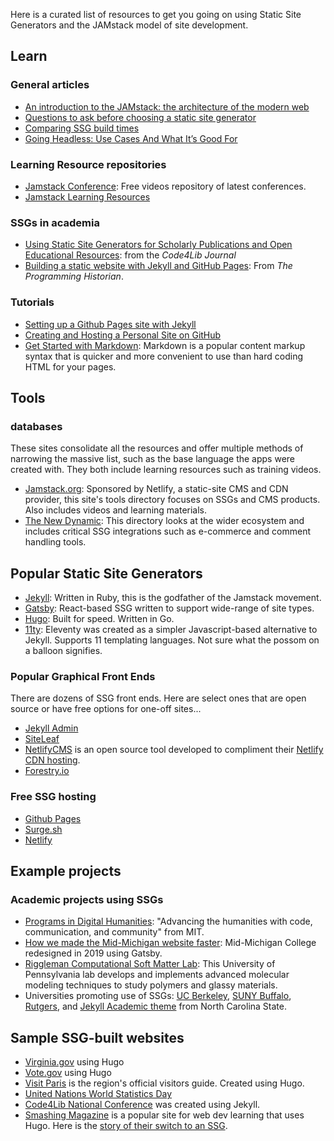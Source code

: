 Here is a curated list of resources to get you going on using Static Site Generators and the JAMstack model of site development.

## Learn

### General articles

* [An introduction to the JAMstack: the architecture of the modern web](https://www.freecodecamp.org/news/an-introduction-to-the-jamstack-the-architecture-of-the-modern-web-c4a0d128d9ca/)
* [Questions to ask before choosing a static site generator](https://www.ample.co/blog/questions-to-ask-before-choosing-a-static-site-generator)
* [Comparing SSG build times](https://css-tricks.com/comparing-static-site-generator-build-times/)
* [Going Headless: Use Cases And What It’s Good For](https://www.smashingmagazine.com/2021/03/going-headless-use-cases/)

### Learning Resource repositories

* [Jamstack Conference](https://jamstackconf.com/): Free videos repository of latest conferences.
* [Jamstack Learning Resources](https://jamstack.org/resources/)

### SSGs in academia

* [Using Static Site Generators for Scholarly Publications and Open Educational Resources](https://journal.code4lib.org/articles/13861): from the *Code4Lib Journal*
* [Building a static website with Jekyll and GitHub Pages](https://programminghistorian.org/en/lessons/building-static-sites-with-jekyll-github-pages): From *The Programming Historian*.

### Tutorials

* [Setting up a Github Pages site with Jekyll](https://docs.github.com/en/pages/setting-up-a-github-pages-site-with-jekyll)
* [Creating and Hosting a Personal Site on GitHub](http://jmcglone.com/guides/github-pages/)
* [Get Started with Markdown](https://www.markdownguide.org/getting-started/): Markdown is a popular content markup syntax that is quicker and more convenient to use than hard coding HTML for your pages.

## Tools

### databases

These sites consolidate all the resources and offer multiple methods of narrowing the massive list, such as the base language the apps were created with. They both include learning resources such as training videos.

* [Jamstack.org](https://jamstack.org/): Sponsored by Netlify, a static-site CMS and CDN provider, this site's tools directory focuses on SSGs and CMS products. Also includes videos and learning materials.
* [The New Dynamic](https://www.tnd.dev/): This directory looks at the wider ecosystem and includes critical SSG integrations such as e-commerce and comment handling tools.

## Popular Static Site Generators

* [Jekyll](https://jekyllrb.com/): Written in Ruby, this is the godfather of the Jamstack movement.
* [Gatsby](https://www.gatsbyjs.com/): React-based SSG written to support wide-range of site types.
* [Hugo](https://gohugo.io/): Built for speed. Written in Go.
* [11ty](https://www.11ty.dev/): Eleventy was created as a simpler Javascript-based alternative to Jekyll. Supports 11 templating languages. Not sure what the possom on a balloon signifies.

### Popular Graphical Front Ends

There are dozens of SSG front ends. Here are select ones that are open source or have free options for one-off sites...

* [Jekyll Admin](https://jekyll.github.io/jekyll-admin/)
* [SiteLeaf](https://www.siteleaf.com/)
* [NetlifyCMS](https://www.netlifycms.org/) is an open source tool developed to compliment their [Netlify CDN hosting](https://www.netlify.com/).
* [Forestry.io]()

### Free SSG hosting

* [Github Pages](https://pages.github.com/)
* [Surge.sh](https://surge.sh/)
* [Netlify](https://netlify.com)

## Example projects

### Academic projects using SSGs

* [Programs in Digital Humanities](https://digitalhumanities.mit.edu/): "Advancing the humanities with code, communication, and community" from MIT.
* [How we made the Mid-Michigan website faster](https://www.midmich.edu/community/about-mmcc/college-governance/board-trustees/midmonth/midmonth-2019/midmonth-march-2019/how-we-made-mid-web-site-front-page-faster): Mid-Michigan College redesigned in 2019 using Gatsby.
* [Riggleman Computational Soft Matter Lab](http://rrgroup.seas.upenn.edu/): This University of Pennsylvania lab develops and implements advanced molecular modeling techniques to study polymers and glassy materials.
* Universities promoting use of SSGs: [UC Berkeley](https://www.ocf.berkeley.edu/docs/services/web/jekyll/), [SUNY Buffalo](https://research.lib.buffalo.edu/dh/share), [Rutgers](https://dh.rutgers.edu/event/hugo-websites-1/), and [Jekyll Academic theme](https://ncsu-libraries.github.io/jekyll-academic-docs/) from North Carolina State.

## Sample SSG-built websites

* [Virginia.gov](https://www.virginia.gov/) using Hugo
* [Vote.gov](https://vote.gov/) using Hugo
* [Visit Paris](https://www.visitparisregion.com/en) is the region's official visitors guide. Created using Hugo.
* [United Nations World Statistics Day](https://worldstatisticsday.org/)
* [Code4Lib National Conference](https://2021.code4lib.org/) was created using Jekyll.
* [Smashing Magazine](https://www.smashingmagazine.com/) is a popular site for web dev learning that uses Hugo. Here is the [story of their switch to an SSG](https://www.smashingmagazine.com/2017/03/a-little-surprise-is-waiting-for-you-here/).
